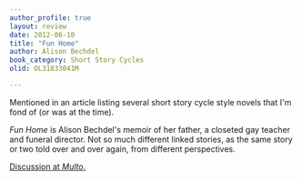 ```yaml
---
author_profile: true
layout: review
date: 2012-06-10
title: "Fun Home"
author: Alison Bechdel
book_category: Short Story Cycles
olid: OL31833041M

---
```

Mentioned in an article listing several short story cycle style novels that I'm fond of (or was at the time).

*Fun Home* is Alison Bechdel's memoir of her father, a closeted gay teacher and funeral director. Not so much different linked stories, as the same story or two told over and over again, from different perspectives. 

[Discussion at *Multo*.](https://multoghost.wordpress.com/2012/06/10/stories-for-the-short-attention-span/)